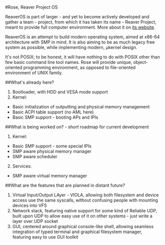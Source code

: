 #Rose, Reaver Project OS

ReaverOS is part of larger - and yet to become actively developed and gather a team - project,
from which it has taken its name - Reaver Project, meant to provide full computer environment.
More about it on [its website](http://reaver-project.org/).

ReaverOS is an attempt to build modern operating system, aimed at x86-64 architecture with
SMP in mind. It is also aiming to be as much legacy free system as possible, while implementing
modern, µkernel design.

It's not POSIX; to be honest, it will have nothing to do with POSIX other than few basic command
line tool names. Rose will provide unique, object-oriented programming environment, as opposed
to file-oriented environment of UNIX family.

##What's already here?

 1. Bootloader, with HDD and VESA mode support
 2. Kernel:
   * Basic initialization of outputting and physical memory management
   * Basic ACPI table support (no AML here)
   * Basic SMP support - booting APs and IPIs

##What is being worked on? - short roadmap for current development

 1. Kernel:
   * Basic SMP support - some special IPIs
   * SMP aware physical memory manager
   * SMP aware scheduler
 2. Services:
   * SMP aware virtual memory manager

##What are the features that are planned in distant future?

 1. Virtual Input/Output LAyer - VIOLA, allowing both filesystem and device access use the same
    syscalls, without confusing people with mounting devices into VFS
 2. Network stack, featuring native support for some kind of Reliable UDP, built upon UDP to
    allow easy use of it on other systems - just write a layer over UDP socket
 3. GUI, centered around graphical console-like shell, allowing seamless integration of typed
    terminal and graphical filesystem manager, featuring easy to use GUI toolkit
